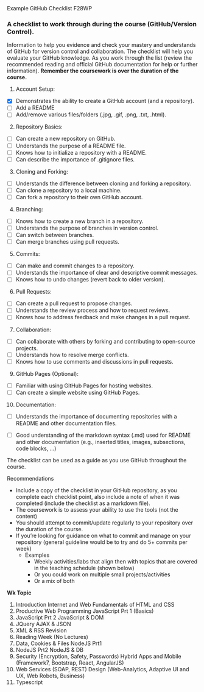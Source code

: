 <div id="doc" class="container-fluid markdown-body" data-hard-breaks="true"> Example GitHub Checklist F28WP

<h3>A checklist to work through during the course (GitHub/Version Control).</h3>

Information to help you evidence and check your mastery and understands of GitHub for version control and collaboration. The checklist will help you evaluate your GitHub knowledge. As you work through the list (review the recommended reading and official GitHub documentation for help or further information). **Remember the coursework is over the duration of the course.**

1. Account Setup:
- [x] Demonstrates the ability to create a GitHub account (and a repository).
- [ ] Add a README
- [ ] Add/remove various files/folders (.jpg, .gif, .png, .txt, .html).

2. Repository Basics:
- [ ] Can create a new repository on GitHub.
- [ ] Understands the purpose of a README file.
- [ ] Knows how to initialize a repository with a README.
- [ ] Can describe the importance of .gitignore files.

3. Cloning and Forking:
- [ ] Understands the difference between cloning and forking a repository.
- [ ] Can clone a repository to a local machine.
- [ ] Can fork a repository to their own GitHub account.

4. Branching:
- [ ] Knows how to create a new branch in a repository.
- [ ] Understands the purpose of branches in version control.
- [ ] Can switch between branches.
- [ ] Can merge branches using pull requests.

5. Commits:
- [ ] Can make and commit changes to a repository.
- [ ] Understands the importance of clear and descriptive commit messages.
- [ ] Knows how to undo changes (revert back to older version).

6. Pull Requests:
- [ ] Can create a pull request to propose changes.
- [ ] Understands the review process and how to request reviews.
- [ ] Knows how to address feedback and make changes in a pull request.

7. Collaboration:
- [ ] Can collaborate with others by forking and contributing to open-source projects.
- [ ] Understands how to resolve merge conflicts.
- [ ] Knows how to use comments and discussions in pull requests.

9. GitHub Pages (Optional):
- [ ] Familiar with using GitHub Pages for hosting websites.
- [ ] Can create a simple website using GitHub Pages.

10. Documentation:
- [ ] Understands the importance of documenting repositories with a README and other documentation files.
- [ ] Good understanding of the markdown syntax (.md) used for README and other documentation (e.g., inserted titles, images, subsections, code blocks, …)


The checklist can be used as a guide as you use GitHub throughout the course.

Recommendations
* Include a copy of the checklist in your GitHub repository, as you complete each checklist point, also include a note of when it was completed (include the checklist as a markdown file).
* The coursework is to assess your ability to use the tools (not the content)
* You should attempt to commit/update regularly to your repository over the duration of the course.  
* If you’re looking for guidance on what to commit and manage on  your repository (general guideline would be to try and do 5+ commits per week)
    * Examples 
        * Weekly activities/labs that align then with topics that are covered in the teaching schedule (shown below)
        * Or you could work on multiple small projects/activities
        * Or a mix of both

**Wk	Topic**
1.	Introduction
	Internet and Web
	Fundamentals of HTML and CSS
2.	Productive Web Programming
	JavaScript Prt 1 (Basics)
3.	JavaScript Prt 2
	JavaScript &amp; DOM
4.	JQuery
	AJAX &amp; JSON
5.	XML &amp; RSS
	Revision
6.	Reading Week (No Lectures)
7.	Data, Cookies &amp; Files
	NodeJS Prt1
8.	NodeJS Prt2
	NodeJS &amp; DB
9.	Security (Encryption, Safety, Passwords)
	Hybrid Apps and Mobile (Framework7, Bootstrap, React, AngularJS)
10.	Web Services (SOAP, REST)
	Design (Web-Analytics, Adaptive UI and UX, Web Robots, Business)
11.	Typescript







</div>
